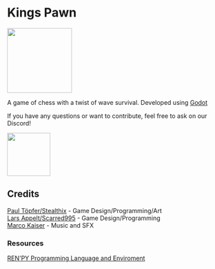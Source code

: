 # Kings Pawn
<a href=https://scarred95.itch.io/kings-pawn><img src="https://static.itch.io/images/badge.svg" width="150px"></a>

A game of chess with a twist of wave survival. Developed using [Godot](https://godotengine.org/)


If you have any questions or want to contribute, feel free to ask on our Discord!

<a href=https://discord.gg/X5cEhz9yPf><img src="https://discord.com/assets/3437c10597c1526c3dbd98c737c2bcae.svg" width="100px"></a>

## Credits

[Paul Töpfer/Stealthix](https://stealthix.itch.io) - Game Design/Programming/Art  
[Lars Appelt/Scarred995](https://scarred95.itch.io) - Game Design/Programming  
[Marco Kaiser](https://soundcloud.com/user-128146600) - Music and SFX

### Resources
[REN'PY Programming Language and Enviroment](https://renpy.org/)  

